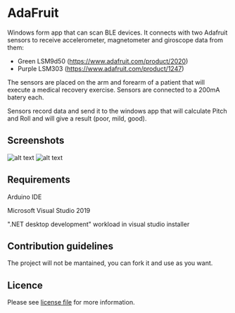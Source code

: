 # AdaFruit

Windows form app that can scan BLE devices. It connects with two Adafruit sensors to receive accelerometer, magnetometer and giroscope data from them: 
- Green LSM9d50 (https://www.adafruit.com/product/2020)
- Purple LSM303 (https://www.adafruit.com/product/1247)

The sensors are placed on the arm and forearm of a patient that will execute a medical recovery exercise. Sensors are connected to a 200mA batery each.

Sensors record data and send it to the windows app that will calculate Pitch and Roll and will give a result (poor, mild, good).


## Screenshots ##
![alt text](https://i.ibb.co/tCGq8J6/104192766-285296025996498-3342179042078386150-n.jpg)
![alt text](https://i.ibb.co/bJqk5Kx/103958312-254117849020304-1066858624884180948-n.png)



## Requirements ##
Arduino IDE

Microsoft Visual Studio 2019

 ".NET desktop development" workload in visual studio installer


## Contribution guidelines ##

The project will not be mantained, you can fork it and use as you want. 


## Licence ##

Please see [license file](/LICENSE.md) for more information.

